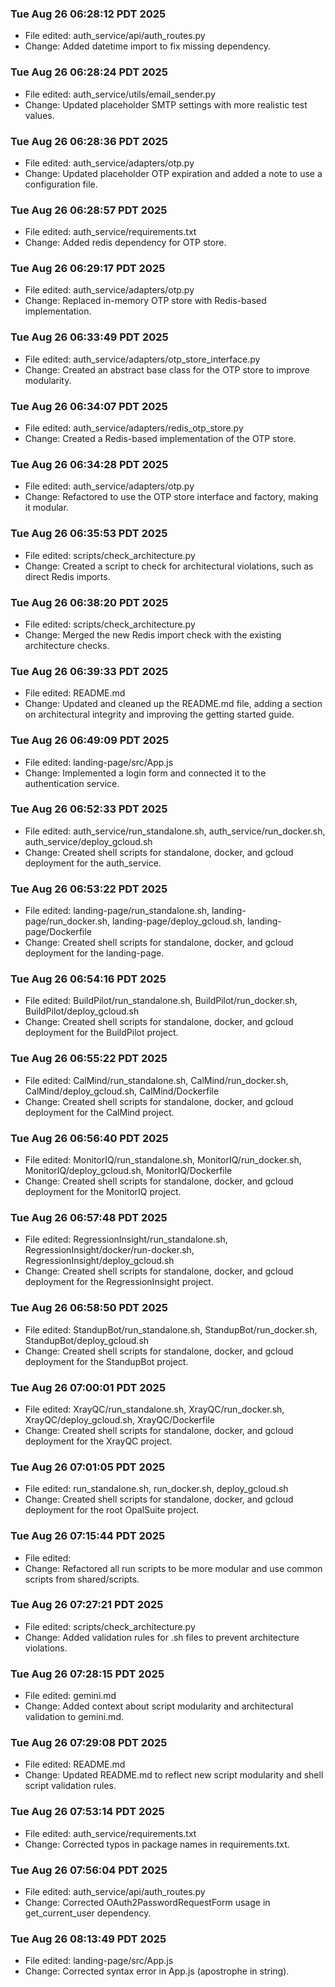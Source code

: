 ### Tue Aug 26 06:28:12 PDT 2025
- File edited: auth_service/api/auth_routes.py
- Change: Added datetime import to fix missing dependency.
### Tue Aug 26 06:28:24 PDT 2025
- File edited: auth_service/utils/email_sender.py
- Change: Updated placeholder SMTP settings with more realistic test values.
### Tue Aug 26 06:28:36 PDT 2025
- File edited: auth_service/adapters/otp.py
- Change: Updated placeholder OTP expiration and added a note to use a configuration file.
### Tue Aug 26 06:28:57 PDT 2025
- File edited: auth_service/requirements.txt
- Change: Added redis dependency for OTP store.
### Tue Aug 26 06:29:17 PDT 2025
- File edited: auth_service/adapters/otp.py
- Change: Replaced in-memory OTP store with Redis-based implementation.
### Tue Aug 26 06:33:49 PDT 2025
- File edited: auth_service/adapters/otp_store_interface.py
- Change: Created an abstract base class for the OTP store to improve modularity.
### Tue Aug 26 06:34:07 PDT 2025
- File edited: auth_service/adapters/redis_otp_store.py
- Change: Created a Redis-based implementation of the OTP store.
### Tue Aug 26 06:34:28 PDT 2025
- File edited: auth_service/adapters/otp.py
- Change: Refactored to use the OTP store interface and factory, making it modular.
### Tue Aug 26 06:35:53 PDT 2025
- File edited: scripts/check_architecture.py
- Change: Created a script to check for architectural violations, such as direct Redis imports.
### Tue Aug 26 06:38:20 PDT 2025
- File edited: scripts/check_architecture.py
- Change: Merged the new Redis import check with the existing architecture checks.
### Tue Aug 26 06:39:33 PDT 2025
- File edited: README.md
- Change: Updated and cleaned up the README.md file, adding a section on architectural integrity and improving the getting started guide.
### Tue Aug 26 06:49:09 PDT 2025
- File edited: landing-page/src/App.js
- Change: Implemented a login form and connected it to the authentication service.
### Tue Aug 26 06:52:33 PDT 2025
- File edited: auth_service/run_standalone.sh, auth_service/run_docker.sh, auth_service/deploy_gcloud.sh
- Change: Created shell scripts for standalone, docker, and gcloud deployment for the auth_service.
### Tue Aug 26 06:53:22 PDT 2025
- File edited: landing-page/run_standalone.sh, landing-page/run_docker.sh, landing-page/deploy_gcloud.sh, landing-page/Dockerfile
- Change: Created shell scripts for standalone, docker, and gcloud deployment for the landing-page.
### Tue Aug 26 06:54:16 PDT 2025
- File edited: BuildPilot/run_standalone.sh, BuildPilot/run_docker.sh, BuildPilot/deploy_gcloud.sh
- Change: Created shell scripts for standalone, docker, and gcloud deployment for the BuildPilot project.
### Tue Aug 26 06:55:22 PDT 2025
- File edited: CalMind/run_standalone.sh, CalMind/run_docker.sh, CalMind/deploy_gcloud.sh, CalMind/Dockerfile
- Change: Created shell scripts for standalone, docker, and gcloud deployment for the CalMind project.
### Tue Aug 26 06:56:40 PDT 2025
- File edited: MonitorIQ/run_standalone.sh, MonitorIQ/run_docker.sh, MonitorIQ/deploy_gcloud.sh, MonitorIQ/Dockerfile
- Change: Created shell scripts for standalone, docker, and gcloud deployment for the MonitorIQ project.
### Tue Aug 26 06:57:48 PDT 2025
- File edited: RegressionInsight/run_standalone.sh, RegressionInsight/docker/run-docker.sh, RegressionInsight/deploy_gcloud.sh
- Change: Created shell scripts for standalone, docker, and gcloud deployment for the RegressionInsight project.
### Tue Aug 26 06:58:50 PDT 2025
- File edited: StandupBot/run_standalone.sh, StandupBot/run_docker.sh, StandupBot/deploy_gcloud.sh
- Change: Created shell scripts for standalone, docker, and gcloud deployment for the StandupBot project.
### Tue Aug 26 07:00:01 PDT 2025
- File edited: XrayQC/run_standalone.sh, XrayQC/run_docker.sh, XrayQC/deploy_gcloud.sh, XrayQC/Dockerfile
- Change: Created shell scripts for standalone, docker, and gcloud deployment for the XrayQC project.
### Tue Aug 26 07:01:05 PDT 2025
- File edited: run_standalone.sh, run_docker.sh, deploy_gcloud.sh
- Change: Created shell scripts for standalone, docker, and gcloud deployment for the root OpalSuite project.
### Tue Aug 26 07:15:44 PDT 2025
- File edited: 
- Change: Refactored all run scripts to be more modular and use common scripts from shared/scripts.
### Tue Aug 26 07:27:21 PDT 2025
- File edited: scripts/check_architecture.py
- Change: Added validation rules for .sh files to prevent architecture violations.
### Tue Aug 26 07:28:15 PDT 2025
- File edited: gemini.md
- Change: Added context about script modularity and architectural validation to gemini.md.
### Tue Aug 26 07:29:08 PDT 2025
- File edited: README.md
- Change: Updated README.md to reflect new script modularity and shell script validation rules.
### Tue Aug 26 07:53:14 PDT 2025
- File edited: auth_service/requirements.txt
- Change: Corrected typos in package names in requirements.txt.
### Tue Aug 26 07:56:04 PDT 2025
- File edited: auth_service/api/auth_routes.py
- Change: Corrected OAuth2PasswordRequestForm usage in get_current_user dependency.
### Tue Aug 26 08:13:49 PDT 2025
- File edited: landing-page/src/App.js
- Change: Corrected syntax error in App.js (apostrophe in string).
